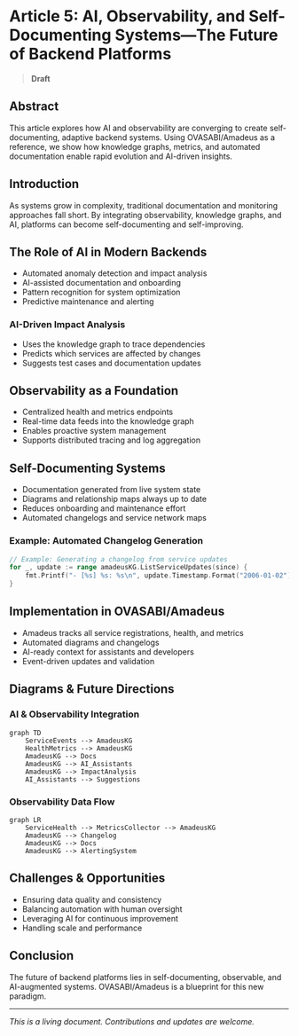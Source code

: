 # Article 5: AI, Observability, and Self-Documenting Systems—The Future of Backend Platforms

> **Draft**

## Abstract

This article explores how AI and observability are converging to create self-documenting, adaptive backend systems. Using OVASABI/Amadeus as a reference, we show how knowledge graphs, metrics, and automated documentation enable rapid evolution and AI-driven insights.

## Introduction

As systems grow in complexity, traditional documentation and monitoring approaches fall short. By integrating observability, knowledge graphs, and AI, platforms can become self-documenting and self-improving.

## The Role of AI in Modern Backends

- Automated anomaly detection and impact analysis
- AI-assisted documentation and onboarding
- Pattern recognition for system optimization
- Predictive maintenance and alerting

### AI-Driven Impact Analysis

- Uses the knowledge graph to trace dependencies
- Predicts which services are affected by changes
- Suggests test cases and documentation updates

## Observability as a Foundation

- Centralized health and metrics endpoints
- Real-time data feeds into the knowledge graph
- Enables proactive system management
- Supports distributed tracing and log aggregation

## Self-Documenting Systems

- Documentation generated from live system state
- Diagrams and relationship maps always up to date
- Reduces onboarding and maintenance effort
- Automated changelogs and service network maps

### Example: Automated Changelog Generation

```go
// Example: Generating a changelog from service updates
for _, update := range amadeusKG.ListServiceUpdates(since) {
    fmt.Printf("- [%s] %s: %s\n", update.Timestamp.Format("2006-01-02"), update.ServiceID, update.UpdateType)
}
```

## Implementation in OVASABI/Amadeus

- Amadeus tracks all service registrations, health, and metrics
- Automated diagrams and changelogs
- AI-ready context for assistants and developers
- Event-driven updates and validation

## Diagrams & Future Directions

### AI & Observability Integration

```mermaid
graph TD
    ServiceEvents --> AmadeusKG
    HealthMetrics --> AmadeusKG
    AmadeusKG --> Docs
    AmadeusKG --> AI_Assistants
    AmadeusKG --> ImpactAnalysis
    AI_Assistants --> Suggestions
```

### Observability Data Flow

```mermaid
graph LR
    ServiceHealth --> MetricsCollector --> AmadeusKG
    AmadeusKG --> Changelog
    AmadeusKG --> Docs
    AmadeusKG --> AlertingSystem
```

## Challenges & Opportunities

- Ensuring data quality and consistency
- Balancing automation with human oversight
- Leveraging AI for continuous improvement
- Handling scale and performance

## Conclusion

The future of backend platforms lies in self-documenting, observable, and AI-augmented systems. OVASABI/Amadeus is a blueprint for this new paradigm.

---

*This is a living document. Contributions and updates are welcome.*
